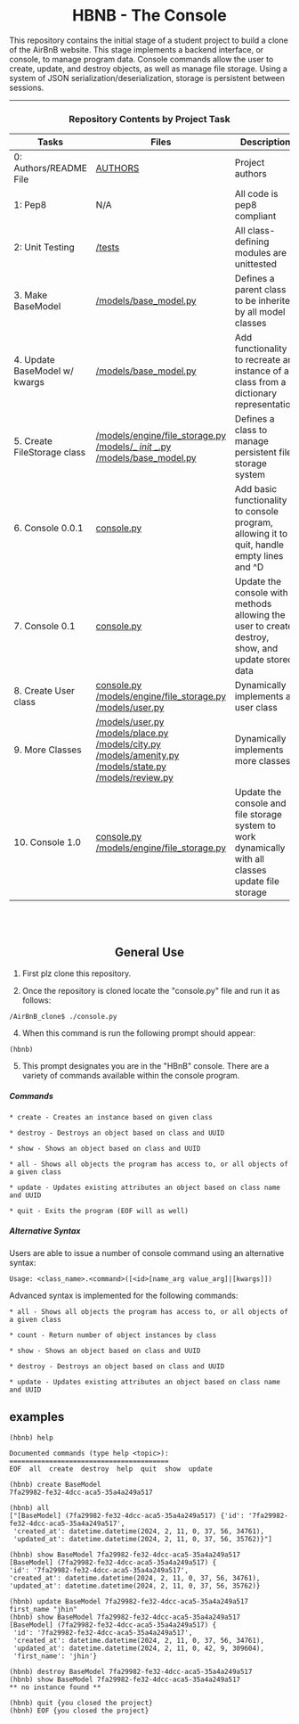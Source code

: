 <center> <h1>HBNB - The Console</h1> </center>

This repository contains the initial stage of a student project to build a clone of the AirBnB website. This stage implements a backend interface, or console, to manage program data. Console commands allow the user to create, update, and destroy objects, as well as manage file storage. Using a system of JSON serialization/deserialization, storage is persistent between sessions.

---

<center><h3>Repository Contents by Project Task</h3> </center>

| Tasks | Files | Description |
| ----- | ----- | ------ |
| 0: Authors/README File | [AUTHORS](https://github.com/justinmajetich/AirBnB_clone/blob/dev/AUTHORS) | Project authors |
| 1: Pep8 | N/A | All code is pep8 compliant|
| 2: Unit Testing | [/tests](https://github.com/justinmajetich/AirBnB_clone/tree/dev/tests) | All class-defining modules are unittested |
| 3. Make BaseModel | [/models/base_model.py](https://github.com/justinmajetich/AirBnB_clone/blob/dev/models/base_model.py) | Defines a parent class to be inherited by all model classes|
| 4. Update BaseModel w/ kwargs | [/models/base_model.py](https://github.com/justinmajetich/AirBnB_clone/blob/dev/models/base_model.py) | Add functionality to recreate an instance of a class from a dictionary representation|
| 5. Create FileStorage class | [/models/engine/file_storage.py](https://github.com/justinmajetich/AirBnB_clone/blob/dev/models/engine/file_storage.py) [/models/_ _init_ _.py](https://github.com/justinmajetich/AirBnB_clone/blob/dev/models/__init__.py) [/models/base_model.py](https://github.com/justinmajetich/AirBnB_clone/blob/dev/models/base_model.py) | Defines a class to manage persistent file storage system|
| 6. Console 0.0.1 | [console.py](https://github.com/justinmajetich/AirBnB_clone/blob/dev/console.py) | Add basic functionality to console program, allowing it to quit, handle empty lines and ^D |
| 7. Console 0.1 | [console.py](https://github.com/justinmajetich/AirBnB_clone/blob/dev/console.py) | Update the console with methods allowing the user to create, destroy, show, and update stored data |
| 8. Create User class | [console.py](https://github.com/justinmajetich/AirBnB_clone/blob/dev/console.py) [/models/engine/file_storage.py](https://github.com/justinmajetich/AirBnB_clone/blob/dev/models/engine/file_storage.py) [/models/user.py](https://github.com/justinmajetich/AirBnB_clone/blob/dev/models/user.py) | Dynamically implements a user class |
| 9. More Classes | [/models/user.py](https://github.com/justinmajetich/AirBnB_clone/blob/dev/models/user.py) [/models/place.py](https://github.com/justinmajetich/AirBnB_clone/blob/dev/models/place.py) [/models/city.py](https://github.com/justinmajetich/AirBnB_clone/blob/dev/models/city.py) [/models/amenity.py](https://github.com/justinmajetich/AirBnB_clone/blob/dev/models/amenity.py) [/models/state.py](https://github.com/justinmajetich/AirBnB_clone/blob/dev/models/state.py) [/models/review.py](https://github.com/justinmajetich/AirBnB_clone/blob/dev/models/review.py) | Dynamically implements more classes |
| 10. Console 1.0 | [console.py](https://github.com/justinmajetich/AirBnB_clone/blob/dev/console.py) [/models/engine/file_storage.py](https://github.com/justinmajetich/AirBnB_clone/blob/dev/models/engine/file_storage.py) | Update the console and file storage system to work dynamically with all  classes update file storage |
<br>
<br>
<center> <h2>General Use</h2> </center>

1. First plz clone this repository.

3. Once the repository is cloned locate the "console.py" file and run it as follows:
```
/AirBnB_clone$ ./console.py
```
4. When this command is run the following prompt should appear:
```
(hbnb)
```
5. This prompt designates you are in the "HBnB" console. There are a variety of commands available within the console program.

##### Commands
    * create - Creates an instance based on given class

    * destroy - Destroys an object based on class and UUID

    * show - Shows an object based on class and UUID

    * all - Shows all objects the program has access to, or all objects of a given class

    * update - Updates existing attributes an object based on class name and UUID

    * quit - Exits the program (EOF will as well)


##### Alternative Syntax
Users are able to issue a number of console command using an alternative syntax:

	Usage: <class_name>.<command>([<id>[name_arg value_arg]|[kwargs]])
Advanced syntax is implemented for the following commands: 

    * all - Shows all objects the program has access to, or all objects of a given class

	* count - Return number of object instances by class

    * show - Shows an object based on class and UUID

	* destroy - Destroys an object based on class and UUID

    * update - Updates existing attributes an object based on class name and UUID

## examples 
    
```
(hbnb) help

Documented commands (type help <topic>):
========================================
EOF  all  create  destroy  help  quit  show  update
```    
```
(hbnb) create BaseModel
7fa29982-fe32-4dcc-aca5-35a4a249a517
```
```
(hbnb) all
["[BaseModel] (7fa29982-fe32-4dcc-aca5-35a4a249a517) {'id': '7fa29982-fe32-4dcc-aca5-35a4a249a517',
 'created_at': datetime.datetime(2024, 2, 11, 0, 37, 56, 34761),
 'updated_at': datetime.datetime(2024, 2, 11, 0, 37, 56, 35762)}"]
```
```
(hbnb) show BaseModel 7fa29982-fe32-4dcc-aca5-35a4a249a517
[BaseModel] (7fa29982-fe32-4dcc-aca5-35a4a249a517) {
'id': '7fa29982-fe32-4dcc-aca5-35a4a249a517', 
'created_at': datetime.datetime(2024, 2, 11, 0, 37, 56, 34761), 
'updated_at': datetime.datetime(2024, 2, 11, 0, 37, 56, 35762)}
```
```
(hbnb) update BaseModel 7fa29982-fe32-4dcc-aca5-35a4a249a517 first_name "jhin"
(hbnb) show BaseModel 7fa29982-fe32-4dcc-aca5-35a4a249a517
[BaseModel] (7fa29982-fe32-4dcc-aca5-35a4a249a517) {
 'id': '7fa29982-fe32-4dcc-aca5-35a4a249a517',
 'created_at': datetime.datetime(2024, 2, 11, 0, 37, 56, 34761),
 'updated_at': datetime.datetime(2024, 2, 11, 0, 42, 9, 309604), 
 'first_name': 'jhin'}
```
```
(hbnb) destroy BaseModel 7fa29982-fe32-4dcc-aca5-35a4a249a517
(hbnb) show BaseModel 7fa29982-fe32-4dcc-aca5-35a4a249a517
** no instance found **
```
```
(hbnb) quit {you closed the project}
(hbnh) EOF {you closed the project}
```

